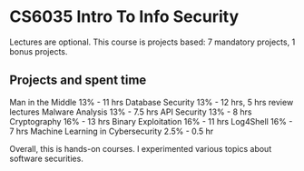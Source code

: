 # CS6035 Intro To Info Security

Lectures are optional. This course is projects based: 7 mandatory projects,
1 bonus projects.

## Projects and spent time

Man in the Middle 13% - 11 hrs
Database Security 13% - 12 hrs, 5 hrs review lectures
Malware Analysis 13% - 7.5 hrs
API Security 13% - 8 hrs
Cryptography 16% - 13 hrs
Binary Exploitation 16% - 11 hrs
Log4Shell 16% - 7 hrs
Machine Learning in Cybersecurity 2.5% - 0.5 hr

Overall, this is hands-on courses. I experimented various topics
about software securities.
